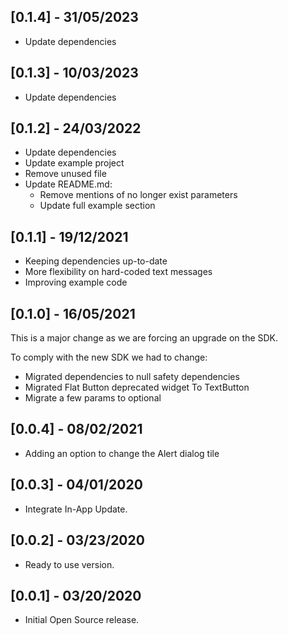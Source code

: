 ## [0.1.4] - 31/05/2023

- Update dependencies

## [0.1.3] - 10/03/2023

- Update dependencies

## [0.1.2] - 24/03/2022

- Update dependencies
- Update example project
- Remove unused file
- Update README.md:
    - Remove mentions of no longer exist parameters
    - Update full example section

## [0.1.1] - 19/12/2021

- Keeping dependencies up-to-date
- More flexibility on hard-coded text messages
- Improving example code

## [0.1.0] - 16/05/2021

This is a major change as we are forcing an upgrade on the SDK.

To comply with the new SDK we had to change:
- Migrated dependencies to null safety dependencies
- Migrated Flat Button deprecated widget To TextButton
- Migrate a few params to optional

## [0.0.4] - 08/02/2021

- Adding an option to change the Alert dialog tile

## [0.0.3] - 04/01/2020

- Integrate In-App Update.

## [0.0.2] - 03/23/2020

- Ready to use version.

## [0.0.1] - 03/20/2020

- Initial Open Source release.
